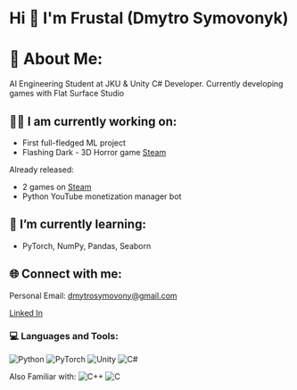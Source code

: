 <h1 align="left">Hi 👋 I'm Frustal (Dmytro Symovonyk)</h1>

# 💬 About Me:
AI Engineering Student at JKU & Unity C# Developer.
Currently developing games with Flat Surface Studio

## 👨‍💻 I am currently working on:
- First full-fledged ML project
- Flashing Dark - 3D Horror game [Steam](https://store.steampowered.com/app/2838490/Flashing_Dark/) 

Already released:
- 2 games on [Steam](https://store.steampowered.com/curator/43783746)
- Python YouTube monetization manager bot

## 🌱 I’m currently learning:
- PyTorch, NumPy, Pandas, Seaborn

## 🌐 Connect with me:
Personal Email: dmytrosymovony@gmail.com

[Linked In](https://www.linkedin.com/in/dmytro-symovonyk-b6353b1ba/)

<h3 align="left">💻 Languages and Tools:</h3>

![Python](https://img.shields.io/badge/Unity-orange?logo=python)
![PyTorch](https://img.shields.io/badge/Unity-orange?logo=pytorch)
![Unity](https://img.shields.io/badge/Unity-orange?logo=unity)
![C#](https://img.shields.io/badge/C%20Sharp-green?logo=csharp)

Also Familiar with:
![C++](https://img.shields.io/badge/C++-grey?logo=cplusplus)
![C](https://img.shields.io/badge/C++-grey?logo=c)
